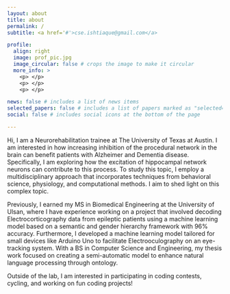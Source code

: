 ```yaml
---
layout: about
title: about
permalink: /
subtitle: <a href='#'>cse.ishtiaque@gmail.com</a>

profile:
  align: right
  image: prof_pic.jpg
  image_circular: false # crops the image to make it circular
  more_info: >
    <p> </p>
    <p> </p>
    <p> </p>

news: false # includes a list of news items
selected_papers: false # includes a list of papers marked as "selected={true}"
social: false # includes social icons at the bottom of the page

---
```


Hi, I am a Neurorehabilitation trainee at The University of Texas at Austin. I am interested in how increasing inhibition of the procedural network in the brain can benefit patients with Alzheimer and Dementia disease. Specifically, I am exploring how the excitation of hippocampal network neurons can contribute to this process. To study this topic, I employ a multidisciplinary approach that incorporates techniques from behavioral science, physiology, and computational methods. I aim to shed light on this complex topic.

Previously, I earned my MS in Biomedical Engineering at the University of Ulsan, where I have experience working on a project that involved decoding Electrocorticography data from epileptic patients using a machine learning model based on a semantic and gender hierarchy framework with 96% accuracy. Furthermore, I developed a machine learning model tailored for small devices like Arduino Uno to facilitate Electrooculography on an eye-tracking system. With a BS in Computer Science and Engineering, my thesis work focused on creating a semi-automatic model to enhance natural language processing through ontology.

Outside of the lab, I am interested in participating in coding contests, cycling, and working on fun coding projects!
